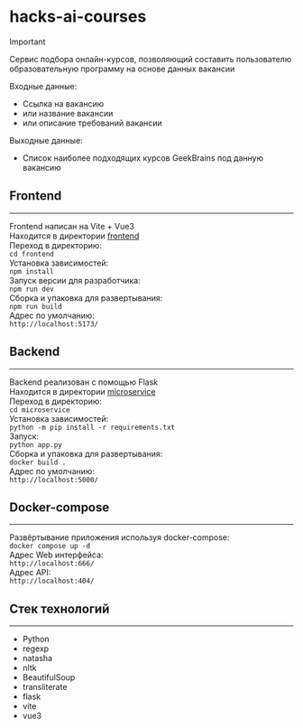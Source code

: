 # hacks-ai-courses

> [!IMPORTANT]
> Сервис подбора онлайн-курсов, позволяющий составить пользователю образовательную программу на основе данных вакансии

Входные данные:
- Ссылка на вакансию
- или название вакансии
- или описание требований вакансии

Выходные данные:
- Список наиболее подходящих курсов GeekBrains под данную вакансию

## Frontend
---
Frontend написан на Vite + Vue3  
Находится в директории [frontend](https://github.com/obryadov111/hacks-ai-courses/tree/main/frontend/)  
Переход в директорию:  
`cd frontend`  
Установка зависимостей:  
`npm install`  
Запуск версии для разработчика:  
`npm run dev`  
Сборка и упаковка для развертывания:  
`npm run build`  
Адрес по умолчанию:  
`http://localhost:5173/`  

## Backend
---
Backend реализован с помощью Flask  
Находится в директории [microservice](https://github.com/obryadov111/hacks-ai-courses/tree/main/microservice/)  
Переход в директорию:  
`cd microservice`  
Установка зависимостей:  
`python -m pip install -r requirements.txt`  
Запуск:  
`python app.py`  
Сборка и упаковка для развертывания:  
`docker build .`  
Адрес по умолчанию:  
`http://localhost:5000/`  

## Docker-compose
---
Развёртывание приложения используя docker-compose:  
`docker compose up -d`  
Адрес Web интерфейса:  
`http://localhost:666/`  
Адрес API:  
`http://localhost:404/`  

## Стек технологий
---
 - Python
 - regexp
 - natasha
 - nltk
 - BeautifulSoup
 - transliterate
 - flask
 - vite 
 - vue3